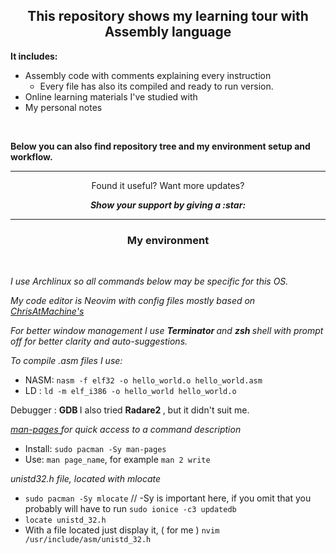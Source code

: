 <h2 align = "center"> This repository shows my learning tour with Assembly language </h2>

<b> It includes: </b>

- Assembly code with comments explaining every instruction
  - Every file has also its compiled and ready to run version.
- Online learning materials I've studied with
- My personal notes

<br/>

<b> Below you can also find repository tree and my environment setup and workflow. </b>

---

<p align="center">
  Found it useful? Want more updates?
</p>

<p align = "center">
  <b> <i> Show your support by giving a :star: </i> </b> 
</p>

---

<h3 align="center"> My environment </h3>

<br/>

<i> I use Archlinux so all commands below may be specific for this OS. </i>

<i> My code editor is Neovim with config files mostly based on <a href="https://www.chrisatmachine.com/neovim"> ChrisAtMachine's </a> </i>

<i> For better window management I use <b> Terminator </b> and <b> zsh </b> shell with <i> prompt off </i> for better clarity and auto-suggestions. </i>

<i> To compile .asm files I use: </i>

-  NASM: `nasm -f elf32 -o hello_world.o hello_world.asm`
-  LD :  `ld -m elf_i386 -o hello_world hello_world.o` 

<p> <i></i> Debugger : <b> GDB </b> I also tried <b> Radare2 </b>, but it didn't suit me. </p>

<i> <a href = "https://wiki.archlinux.org/index.php/man_page"> man-pages </a> for quick access to a command description </i>

- Install: `sudo pacman -Sy man-pages`
- Use: `man page_name`, for example `man 2 write`

<i> unistd32.h file, located with mlocate </i> 

- `sudo pacman -Sy mlocate` // -Sy is important here, if you omit that you probably will have to run `sudo ionice -c3 updatedb`
- `locate unistd_32.h`
- With a file located just display it, ( for me ) `nvim /usr/include/asm/unistd_32.h`
